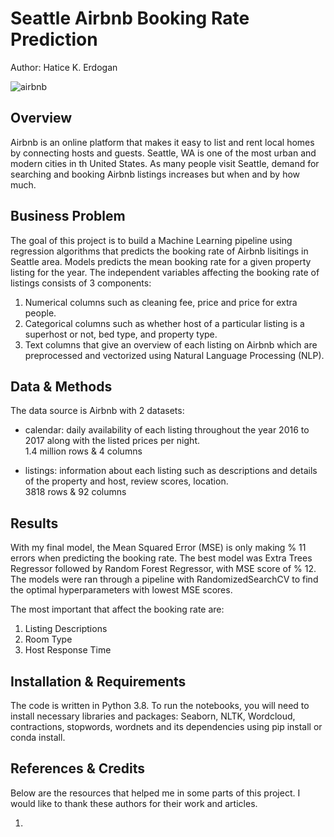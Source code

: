 # Seattle Airbnb Booking Rate Prediction

Author: Hatice K. Erdogan 

![airbnb](https://user-images.githubusercontent.com/94992749/157332174-7778c589-747a-4112-ab0f-6ae54368acb8.jpeg)

## Overview 

Airbnb is an online platform that makes it easy to list and rent local homes by connecting hosts and guests. Seattle, WA is one of the most urban and modern cities in th United States. As many people visit Seattle, demand for searching and booking Airbnb listings increases but when and by how much. 

## Business Problem 

The goal of this project is to build a Machine Learning pipeline using regression algorithms that predicts the booking rate of Airbnb lisitings in Seattle area. Models predicts the mean booking rate for a given property listing for the year. The independent variables affecting the booking rate of listings consists of 3 components: 

1) Numerical columns such as cleaning fee, price and price for extra people.
2) Categorical columns such as whether host of a particular listing is a superhost or not, bed type, and property type.
3) Text columns that give an overview of each listing on Airbnb which are preprocessed and vectorized using Natural Language Processing (NLP). 


## Data & Methods 

The data source is Airbnb with 2 datasets:

- calendar: daily availability of each listing throughout the year 2016 to 2017 along with the listed prices per night.<br/>
  1.4 million rows & 4 columns
  
- listings: information about each listing such as descriptions and details of the property and host, review scores, location.<br/>
  3818 rows & 92 columns
 
## Results 

With my final model, the Mean Squared Error (MSE) is only making % 11 errors when predicting the booking rate. The best model was Extra Trees Regressor followed by Random Forest Regressor, with MSE score of % 12. The models were ran through a pipeline with RandomizedSearchCV to find the optimal hyperparameters with lowest MSE scores. 

The most important that affect the booking rate  are:
1) Listing Descriptions
2) Room Type
3) Host Response Time

## Installation & Requirements

The code is written in Python 3.8. To run the notebooks, you will need to install necessary libraries and packages: Seaborn, NLTK, Wordcloud, contractions, stopwords, wordnets and its dependencies using pip install or conda install. 

## References & Credits 

Below are the resources that helped me in some parts of this project. I would like to thank these authors for their work and articles. 

1) 
